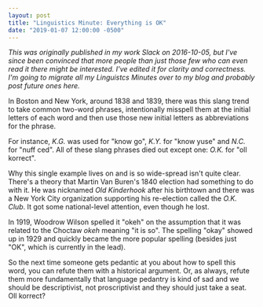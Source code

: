 ```yaml
---
layout: post
title: "Linguistics Minute: Everything is OK"
date: "2019-01-07 12:00:00 -0500"
---
```

_This was originally published in my work Slack on 2016-10-05, but I've since
been convinced that more people than just those few who can even read it there
might be interested. I've edited it for clarity and correctness. I'm going to
migrate all my Linguistcs Minutes over to my blog and probably post future ones
here._

In Boston and New York, around 1838 and 1839, there was this slang trend to take
common two-word phrases, intentionally misspell them at the initial letters of
each word and then use those new initial letters as abbreviations for the
phrase.

For instance, _K.G._ was used for "know go", _K.Y._ for "know yuse" and _N.C._
for "nuff ced". All of these slang phrases died out except one: _O.K._ for "oll
korrect".

Why this single example lives on and is so wide-spread isn't quite clear.
There's a theory that Martin Van Buren's 1840 election had something to do with
it. He was nicknamed _Old Kinderhook_ after his birthtown and there was a New
York City organization supporting his re-election called the _O.K. Club_. It got
some national-level attention, even though he lost.

In 1919, Woodrow Wilson spelled it "okeh" on the assumption that it was related
to the Choctaw _okeh_ meaning "it is so". The spelling "okay" showed up in 1929
and quickly became the more popular spelling (besides just "OK", which is
currently in the lead).

So the next time someone gets pedantic at you about how to spell this word, you
can refute them with a historical argument. Or, as always, refute them more
fundamentally that language pedantry is kind of sad and we should be
descriptivist, not proscriptivist and they should just take a seat. Oll korrect?
